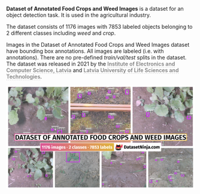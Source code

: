 **Dataset of Annotated Food Crops and Weed Images** is a dataset for an object detection task. It is used in the agricultural industry. 

The dataset consists of 1176 images with 7853 labeled objects belonging to 2 different classes including *weed* and *crop*.

Images in the Dataset of Annotated Food Crops and Weed Images dataset have bounding box annotations. All images are labeled (i.e. with annotations). There are no pre-defined <i>train/val/test</i> splits in the dataset. The dataset was released in 2021 by the <span style="font-weight: 600; color: grey; border-bottom: 1px dashed #d3d3d3;">Institute of Electronics and Computer Science, Latvia</span> and <span style="font-weight: 600; color: grey; border-bottom: 1px dashed #d3d3d3;">Latvia University of Life Sciences and Technologies</span>.

<img src="https://github.com/dataset-ninja/dataset-of-annotated-food-crops-and-weed-images/raw/main/visualizations/poster.png">
